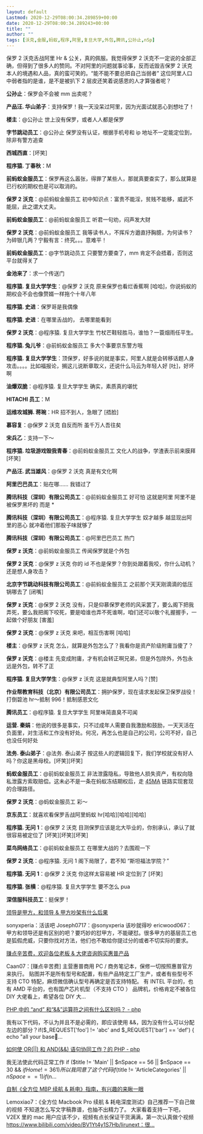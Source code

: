```yaml
---
layout: default
Lastmod: 2020-12-29T08:00:34.289859+00:00
date: 2020-12-29T08:00:34.289243+00:00
title: ""
author: ""
tags: [沃克,金服,蚂蚁,程序,阿里,复旦大学,外包,腾讯,公孙止,nSp]
---
```


保罗 2 沃克舌战阿里 Hr & 公关，真的佩服。我觉得保罗 2 沃克不一定说的全部正确，但得到了很多人的赞同。不对阿里的问题就事论事，反而诋毁吉保罗 2 沃克本人的境遇和人品，真的蛮可笑的。“能不能不要总把自己当弱者” 这位阿里人口中弱者指的是谁，是不是被扒下 2 层皮还笑着说感恩的人才算强者呢？

**公孙止**：保罗会不会被 mm 出卖呢？

**产品汪. 华山弟子**：支持保罗！我一天没呆过阿里，因为光面试就恶心到想吐了！

**楼主**：@公孙止 世上没有保罗，或者人人都是保罗

**字节跳动员工**：@公孙止 保罗没有认证，根据手机号和 ip 地址不一定能定位到，除非有警方追查

**西城西直**：\[坏笑\]

**程序猿. 丁春秋**：M

**前蚂蚁金服员工**：保罗再这么嚣张，得罪了某些人，那就真要查实了，那么就算是已行权的期权也是可以取消的。

**保罗 2 沃克**：@前蚂蚁金服员工 初中知识点：富贵不能淫，贫贱不能移，威武不能屈，此之谓大丈夫。

**前蚂蚁金服员工**：@前蚂蚁金服员工 听君一句劝，闷声发大财

**保罗 2 沃克**：@前蚂蚁金服员工 我等读书人，不挥斥方遒直抒胸臆，为何读书？为碎银几两？宁毅有言：终究。。。意难平！

**前蚂蚁金服员工**：@字节跳动员工 只要警方要查了，mm 肯定不会捂着，否则这平台就得关了

**金池来了**：求一个传送门

**程序猿. 复旦大学学生**：@保罗 2 沃克 原来保罗也看烂香蕉啊 \[哈哈\]，你说蚂蚁的期权会不会也像赘婿一样拖个十年八年

**程序猿. 史进**：保罗哥是我偶像

**程序猿. 史进**：在哪里舌战的， 去哪里能看到

**保罗 2 沃克**：@程序猿. 复旦大学学生 竹杖芒鞋轻胜马，谁怕？一蓑烟雨任平生。

**程序猿. 兔儿爷**：@前蚂蚁金服员工 多大个事要京东警方哦

**程序猿. 复旦大学学生**：顶保罗，好多说的就是事实，阿里人就是会转移话题人身攻击。。。。比如福报论，搁这儿说断章取义，还说什么马云为年轻人好 \[吐\]，好坏啊

**油爆双脆**：@程序猿. 复旦大学学生 确实，素质真的堪忧

**HITACHI 员工**：M

**运维攻城狮. 蒋琬**：HR 招不到人，急眼了 \[捂脸\]

**慕容复**：@保罗 2 沃克 自反而所 虽千万人吾往矣

**宋兵乙**：支持一下～

**程序猿. 垃圾游戏毁我青春**：@前蚂蚁金服员工 文化人的战争，学渣表示前来膜拜 \[坏笑\]

**产品汪. 武当雄风**：@保罗 2 沃克 真是有文化啊

**阿里巴巴员工**：贴在哪…… 我错过了

**腾讯科技（深圳）有限公司员工**：@前蚂蚁金服员工 好可怕 这就是阿里 阿里不是被保罗黑坏的 而是 \*

**腾讯科技（深圳）有限公司员工**：@程序猿. 复旦大学学生 奴才越多 越显现出阿里的恶心 就冲着他们那股子味就够了

**腾讯科技（深圳）有限公司员工**：@阿里巴巴员工 热门

**保罗 z 沃克**：@前蚂蚁金服员工 传闻保罗就是个外包

**保罗 2 沃克**：@保罗 z 沃克 你的 id 不也是保罗？你到处跟着我咬，你什么动机？还是想人身攻击？

**北京字节跳动科技有限公司员工**：@前蚂蚁金服员工 之前那个天天刚滴滴的低压锅哪去了 \[闭嘴\]

**保罗 z 沃克**：@保罗 2 沃克 没有，只是仰慕保罗老师的风采罢了，要么阁下把我弄死，要么我把阁下咬死，要是咱谁也弄不死谁啊，咱们还可以敬个礼握握手，一起做个好朋友 \[害羞\]

**保罗 2 沃克**：@保罗 z 沃克 来吧，相互伤害啊 \[哈哈\]

**楼主**：@保罗 z 沃克 怎么，就算是外包怎么了？我看你是资产阶级附庸当傻了？

**保罗 z 沃克**：@楼主 先变成附庸，才有机会转正啊兄弟，但是外包除外，外包永远是外包，转不了正

**程序猿. 复旦大学学生**：@保罗 z 沃克 这是就典型阿里人吗？\[赞\]

**作业帮教育科技（北京）有限公司员工**：拥护保罗，现在请求发起保卫保罗战役！打倒碧池 hr～抵制 996！抵制感恩文化

**腾讯员工**：@程序猿. 复旦大学学生 阿里味简直臭不可闻

**运营. 秦娟**：他说的很多是事实，只不过成年人需要自我激励和鼓励，一天天活在负面里，对生活和工作没有好处。何况，再怎么也是自己的公司，公司不好，自己也没任何好处

**法务. 泰山弟子**：@法务. 泰山弟子 按这些人的逻辑回复下，我们学校就没有好人吗？你这是黑母校。\[坏笑\]\[坏笑\]

**蚂蚁金服员工**：@前蚂蚁金服员工 非法泄露隐私，导致他人损失资产，有权向隐私泄露方索取赔偿。这未必不是一条在蚂蚁冻结期权后，走 [45MA](https://www.45ma.com/ "45MA职场交流平台") 链路实现套现的合理路径。

**保罗 2 沃克**：@蚂蚁金服员工 彩～

**京东员工**：就喜欢看保罗舌战阿里蚂蚁 hr\[哈哈\]\[哈哈\]\[哈哈\]

**程序猿. 无问 1**：@保罗 2 沃克 目测保罗应该是北大毕业的，你别承认，承认了就很容易被定位了 \[坏笑\]\[坏笑\]\[坏笑\]

**菜鸟网络员工**：@前蚂蚁金服员工 在哪里大战的？去围观一下

**保罗 2 沃克**：@程序猿. 无问 1 阁下局限了，君不知 “斯坦福法学院？”

**程序猿. 无问 1**：@保罗 2 沃克 你这样太容易被 HR 定位到了 \[坏笑\]

**程序猿. 张横**：@程序猿. 复旦大学学生 要不怎么 pua

**深信服科技员工**：挺保罗！

[领导是甲方，和领导 & 甲方吵架有什么后果](https://www.45ma.com/post-200990.html)

sonyxperia：活该吧 Joseph0717：@sonyxperia 该吵就得吵 ericwood067：甲方和领导还是有区别的吧？要巧妙的怼甲方，不能硬怼。很多甲方的基层员工也是狐假虎威，只要你找对方法，他们也不敢给你提过分的或者不切实际的要求。

[赚点辛苦费，欢迎各位老板 & 大佬咨询购买惠普产品](https://www.45ma.com/post-112784.html)

Caan07：\[赚点辛苦费\] 主营惠普商用 PC / 商务笔记本，保修一切按照惠普官方来执行。 贴图并不是所有型号和配置，有些产品特定工厂生产，或者有些型号不支持 CTO 特配，麻烦微信确认型号再确定是否支持特配。 有 INTEL 平台的，也有 AMD 平台的，也有国产芯片机型（不支持 CTO ） 品牌机，价格肯定不被各位 DIY 大佬看上，希望各位 DIY 大…

[PHP 中的 “and” 和“&&”运算符之间有什么区别吗？ - php](https://www.45ma.com/post-99194.html)

我有以下代码，不认为并且不是必需的，即应该使用 &&，因为没有什么可以分配左边的部分？if($\_REQUEST\['foo'\] != 'abc' and $\_REQUEST\['bar'\] == 'def') { echo "all your base…

[如何使 OR(||) 和 AND(&&) 语句协同工作？的 PHP - php](https://www.45ma.com/post-85388.html)

我无法使此代码正常工作 if ($title != 'Main' || $nSpace == 56 || $nSpace == 30 && $ifHome != 361) 所以我同意了这个代码 if ($title != 'ArticleCategories' || $nSpace == 1) if ($n…

[自制《全方位 MBP 续航 & 耗电》指南，有兴趣的来瞅一眼](https://www.45ma.com/post-106573.html)

Lemoxiao7：《全方位 Macbook Pro 续航 & 耗电深度测试》自己推荐一下自己做的视频 不知道怎么写文字稿靠谱，也抽不出精力了。 大家看着支持一下吧，V2EX 里的 mac 用户应该不少，视频有点长保证干货满满，第一次认真做个视频 https://www.bilibili.com/video/BV1Yt4y1S7Hb/lirunext：很…

